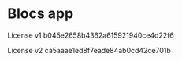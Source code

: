 # Blocs app

License v1 b045e2658b4362a615921940ce4d22f6

License v2 ca5aaae1ed8f7eade84ab0cd42ce701b

